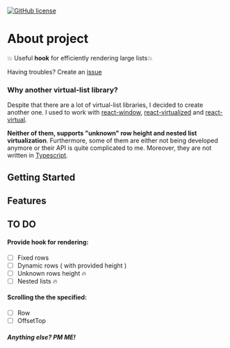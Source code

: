 [![GitHub license](https://img.shields.io/github/license/zgrybus/react-vr-list)](https://github.com/zgrybus/react-vr-list/blob/master/LICENSE)

# About project

:boom: Useful **hook** for efficiently rendering large lists:boom:

Having troubles? Create an [issue](https://github.com/zgrybus/react-vr-list/issues/new)

### Why another virtual-list library?

Despite that there are a lot of virtual-list libraries, I decided to create another one. I used to work with [react-window](https://github.com/bvaughn/react-window), [react-virtualized](https://github.com/bvaughn/react-virtualized) and [react-virtual](https://github.com/tannerlinsley/react-virtual).

**Neither of them, supports "unknown" row height and nested list virtualization**. Furthermore, some of them are either not being developed anymore or their API is quite complicated to me. Moreover, they are not written in [Typescript](https://www.typescriptlang.org/).

## Getting Started

## Features

## TO DO

#### Provide hook for rendering:

- [ ] Fixed rows
- [ ] Dynamic rows ( with provided height )
- [ ] Unknown rows height :fire:
- [ ] Nested lists :fire:

#### Scrolling the the specified:

- [ ] Row
- [ ] OffsetTop

##### **Anything else? PM ME!**
